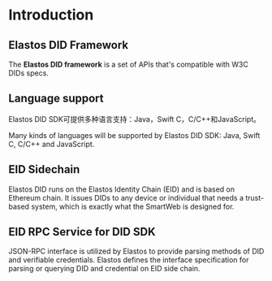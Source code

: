 # Introduction

## Elastos DID Framework

The **Elastos DID framework** is a set of APIs that's compatible with W3C DIDs specs.

## Language support

Elastos DID SDK可提供多种语言支持：Java，Swift C，C/C++和JavaScript。

Many kinds of languages will be supported by Elastos DID SDK: Java, Swift C, C/C++ and JavaScript.

## EID Sidechain

Elastos DID runs on the Elastos Identity Chain (EID) and is based on Ethereum chain. It issues DIDs to any device or individual that needs a trust-based system, which is exactly what the SmartWeb is designed for.

## EID RPC Service for DID SDK

JSON-RPC interface is utilized by Elastos to provide parsing methods of DID and verifiable credentials. Elastos defines the interface specification for parsing or querying DID and credential on EID side chain.
